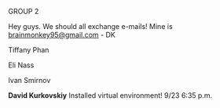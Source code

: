 GROUP 2

Hey guys. We should all exchange e-mails! Mine is brainmonkey95@gmail.com - DK

Tiffany Phan

Eli Nass

Ivan Smirnov

<b>David Kurkovskiy</b>
Installed virtual environment! 9/23 6:35 p.m.